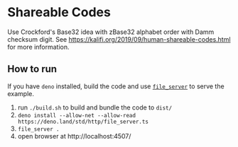 # Shareable Codes

Use Crockford's Base32 idea with zBase32 alphabet order with Damm checksum digit. See https://kalifi.org/2019/09/human-shareable-codes.html for more information.

## How to run

If you have `deno` installed, build the code and use [`file_server`](https://deno.land/manual/examples/file_server) to serve the example.

1. run `./build.sh` to build and bundle the code to `dist/`
2. `deno install --allow-net --allow-read https://deno.land/std/http/file_server.ts`
3. `file_server .`
4. open browser at http://localhost:4507/
